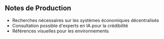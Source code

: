 ## Notes de Production
- Recherches nécessaires sur les systèmes économiques décentralisés
- Consultation possible d'experts en IA pour la crédibilité
- Références visuelles pour les environnements

```
